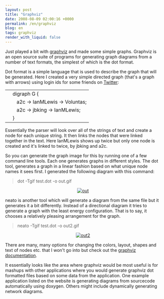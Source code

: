 ```yaml
---
layout: post
title: "Graphviz"
date: 2008-08-09 02:00:16 +0000
permalink: /en/graphviz
blog: en
tags: graphviz
render_with_liquid: false
---
```


<p>Just played a bit with <a href="http://www.graphviz.org/">graphviz</a> and made some simple graphs. Graphviz is an open source suite of programs for generating graph diagrams from a number of text formats, the simplest of which is the dot format.</p>
<p>Dot format is a simple language that is used to describe the graph that will be generated. Here I created a very simple directed graph (that's a graph with arrows) using login ids for some friends on <a href="http://www.twitter.com/">Twitter</a>:</p>
<div class="codeblock amc_text amc_short"><table><tr class="amc_code_odd"><td class="amc_line"><div class="amc1"></div></td><td>digraph G {<br /></td></tr><tr class="amc_code_even"><td class="amc_line"><div class="amc2"></div></td><td>&nbsp; &nbsp;a2c -&gt; IanMLewis -&gt; Voluntas;<br /></td></tr><tr class="amc_code_odd"><td class="amc_line"><div class="amc3"></div></td><td>&nbsp; &nbsp;a2c -&gt; jbking -&gt; IanMLewis;<br /></td></tr><tr class="amc_code_even"><td class="amc_line"><div class="amc4"></div></td><td>}</td></tr></table></div>
<p>Essentially the parser will look over all of the strings of text and create a node for each unique string. It then links the nodes that were linked together in the text. Here IanMLewis shows up twice but only one node is created and it's linked to twice, by jbking and a2c.</p>
<p>So you can generate the graph image for this by running one of a few command line tools. Each one generates graphs in different styles. The dot tool, generates a graph in a linear fashion based on what unique node names it sees first. I generated the following diagram with this command:</p>
<blockquote>dot -Tgif test.dot -o out.gif</blockquote>
<p style="text-align: center;"><a title="Graph generated with the dot tool" rel="lightbox" href="/gallery2/d/10720-2/out.gif"><img title="Graph generated with the dot tool" src="/gallery2/d/10720-2/out.gif" alt="out" /></a></p>
<p>neato is another tool which will generate a diagram from the same file but it generates it a bit differently. Instead of a directional diagram it tries to generate a graph with the least energy configuration. That is to say, it chooses a relatively pleasing arrangement for the graph.</p>
<blockquote>neato -Tgif test.dot -o out2.gif</blockquote>
<p style="text-align: center;"><a title="Graph generated with the dot tool" rel="lightbox" href="/gallery2/d/10720-2/out.gif"><img title="Graph generated with the neato tool" src="/gallery2/d/10722-2/out2.gif" alt="out2" /></a></p>
<p>There are many, many options for changing the colors, layout, shapes and text of nodes etc. that I won't go into but check out the <a href="http://www.graphviz.org/Documentation.php">graphviz documentation</a>.</p>
<p>It essentially looks like the area where graphviz would be most useful is for mashups with other applications where you would generate graphviz dot formatted files based on some data from the application. One example application listed on the website is generating diagrams from sourcecode automatically using doxygen. Others might include dynamically generating network diagrams.</p>
